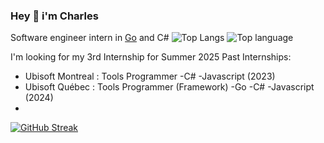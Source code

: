### Hey 👋 i'm Charles

Software engineer intern in [Go](https://golang.org) and C#
![Top Langs](https://github-readme-stats.vercel.app/api/top-langs/?username=CharlesPoulin&hide=html,css)
![Top language](https://github-readme-stats.vercel.app/api?username=CharlesPoulin&show_icons=true&count_private=true&line_height=40)

I'm looking for my 3rd Internship for Summer 2025
Past Internships: 
* Ubisoft Montreal : Tools Programmer -C# -Javascript                  (2023)
* Ubisoft Québec   : Tools Programmer (Framework) -Go -C# -Javascript  (2024)
* 

 [![GitHub Streak](https://streak-stats.demolab.com?user=CharlesPoulin&date_format=j%20M%5B%20Y%5D)](https://git.io/streak-stats) 
